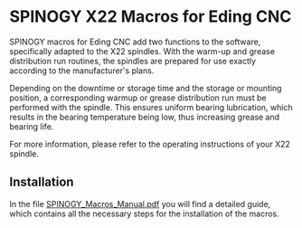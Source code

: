 # SPINOGY X22 Macros for Eding CNC

SPINOGY macros for Eding CNC add two functions to the software, specifically adapted to the X22 spindles. With the warm-up and grease distribution run routines, the spindles are prepared for use exactly according to the manufacturer's plans.

Depending on the downtime or storage time and the storage or mounting position, a corresponding warmup or grease distribution run must be performed with the spindle. This ensures uniform bearing lubrication, which results in the bearing temperature being low, thus increasing grease and bearing life.

For more information, please refer to the operating instructions of your X22 spindle.


## Installation
In the file [SPINOGY_Macros_Manual.pdf](./SPINOGY_Macros_Manual.pdf) you will find a detailed guide, which contains all the necessary steps for the installation of the macros.
